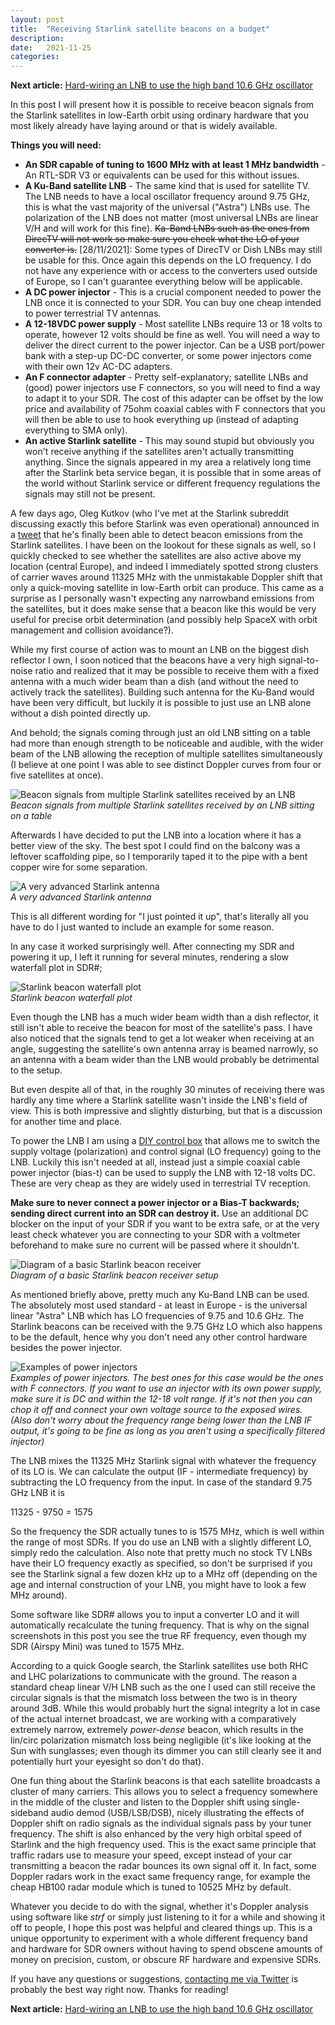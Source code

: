 ```yaml
---
layout: post
title:  "Receiving Starlink satellite beacons on a budget"
description:
date:   2021-11-25
categories: 
---
```


**Next article:** [Hard-wiring an LNB to use the high band 10.6 GHz oscillator](https://sgcderek.github.io/posts/lnb-high-band-mod/)

In this post I will present how it is possible to receive beacon signals from the Starlink satellites in low-Earth orbit using ordinary hardware that you most likely already have laying around or that is widely available.  

**Things you will need:**
* **An SDR capable of tuning to 1600 MHz with at least 1 MHz bandwidth** - An RTL-SDR V3 or equivalents can be used for this without issues.
* **A Ku-Band satellite LNB** - The same kind that is used for satellite TV. The LNB needs to have a local oscillator frequency around 9.75 GHz, this is what the vast majority of the universal ("Astra") LNBs use. The polarization of the LNB does not matter (most universal LNBs are linear V/H and will work for this fine). ~~Ka-Band LNBs such as the ones from DirecTV will not work so make sure you check what the LO of your converter is.~~  [28/11/2021]: Some types of DirecTV or Dish LNBs may still be usable for this. Once again this depends on the LO frequency. I do not have any experience with or access to the converters used outside of Europe, so I can't guarantee everything below will be applicable.  
* **A DC power injector** - This is a crucial component needed to power the LNB once it is connected to your SDR. You can buy one cheap intended to power terrestrial TV antennas.
* **A 12-18VDC power supply** - Most satellite LNBs require 13 or 18 volts to operate, however 12 volts should be fine as well. You will need a way to deliver the direct current to the power injector. Can be a USB port/power bank with a step-up DC-DC converter, or some power injectors come with their own 12v AC-DC adapters.
* **An F connector adapter** - Pretty self-explanatory; satellite LNBs and (good) power injectors use F connectors, so you will need to find a way to adapt it to your SDR. The cost of this adapter can be offset by the low price and availability of 75ohm coaxial cables with F connectors that you will then be able to use to hook everything up (instead of adapting everything to SMA only).
* **An active Starlink satellite** - This may sound stupid but obviously you won't receive anything if the satellites aren't actually transmitting anything. Since the signals appeared in my area a relatively long time after the Starlink beta service began, it is possible that in some areas of the world without Starlink service or different frequency regulations the signals may still not be present.

A few days ago, Oleg Kutkov (who I've met at the Starlink subreddit discussing exactly this before Starlink was even operational) announced in a [tweet](https://twitter.com/olegkutkov/status/1459842850569342977) that he's finally been able to detect beacon emissions from the Starlink satellites. I have been on the lookout for these signals as well, so I quickly checked to see whether the satellites are also active above my location (central Europe), and indeed I immediately spotted strong clusters of carrier waves around 11325 MHz with the unmistakable Doppler shift that only a quick-moving satellite in low-Earth orbit can produce. This came as a surprise as I personally wasn't expecting any narrowband emissions from the satellites, but it does make sense that a beacon like this would be very useful for precise orbit determination (and possibly help SpaceX with orbit management and collision avoidance?).  

While my first course of action was to mount an LNB on the biggest dish reflector I own, I soon noticed that the beacons have a very high signal-to-noise ratio and realized that it may be possible to receive them with a fixed antenna with a much wider beam than a dish (and without the need to actively track the satellites). Building such antenna for the Ku-Band would have been very difficult, but luckily it is possible to just use an LNB alone without a dish pointed directly up.

And behold; the signals coming through just an old LNB sitting on a table had more than enough strength to be noticeable and audible, with the wider beam of the LNB allowing the reception of multiple satellites simultaneously (I believe at one point I was able to see distinct Doppler curves from four or five satellites at once).

![Beacon signals from multiple Starlink satellites received by an LNB](https://raw.githubusercontent.com/sgcderek/sgcderek.github.io/main/images/starlink-beacon-receiver/fft-short.png)  
*Beacon signals from multiple Starlink satellites received by an LNB sitting on a table*

Afterwards I have decided to put the LNB into a location where it has a better view of the sky. The best spot I could find on the balcony was a leftover scaffolding pipe, so I temporarily taped it to the pipe with a bent copper wire for some separation.

![A very advanced Starlink antenna](https://raw.githubusercontent.com/sgcderek/sgcderek.github.io/main/images/starlink-beacon-receiver/lnb.png)  
*A very advanced Starlink antenna*

This is all different wording for "I just pointed it up", that's literally all you have to do I just wanted to include an example for some reason.

In any case it worked surprisingly well. After connecting my SDR and powering it up, I left it running for several minutes, rendering a slow waterfall plot in SDR#;

![Starlink beacon waterfall plot](https://raw.githubusercontent.com/sgcderek/sgcderek.github.io/main/images/starlink-beacon-receiver/fft-long.png)  
*Starlink beacon waterfall plot*

Even though the LNB has a much wider beam width than a dish reflector, it still isn't able to receive the beacon for most of the satellite's pass. I have also noticed that the signals tend to get a lot weaker when receiving at an angle, suggesting the satellite's own antenna array is beamed narrowly, so an antenna with a beam wider than the LNB would probably be detrimental to the setup.

But even despite all of that, in the roughly 30 minutes of receiving there was hardly any time where a Starlink satellite wasn't inside the LNB's field of view. This is both impressive and slightly disturbing, but that is a discussion for another time and place.

To power the LNB I am using a [DIY control box](https://twitter.com/dereksgc/status/1414712716502126593) that allows me to switch the supply voltage (polarization) and control signal (LO frequency) going to the LNB. Luckily this isn't needed at all, instead just a simple coaxial cable power injector (bias-t) can be used to supply the LNB with 12-18 volts DC. These are very cheap as they are widely used in terrestrial TV reception.

**Make sure to never connect a power injector or a Bias-T backwards; sending direct current into an SDR can destroy it.** Use an additional DC blocker on the input of your SDR if you want to be extra safe, or at the very least check whatever you are connecting to your SDR with a voltmeter beforehand to make sure no current will be passed where it shouldn't.

![Diagram of a basic Starlink beacon receiver](https://raw.githubusercontent.com/sgcderek/sgcderek.github.io/main/images/starlink-beacon-receiver/diagram.png)  
*Diagram of a basic Starlink beacon receiver setup*

As mentioned briefly above, pretty much any Ku-Band LNB can be used. The absolutely most used standard - at least in Europe - is the universal linear "Astra" LNB which has LO frequencies of 9.75 and 10.6 GHz. The Starlink beacons can be received with the 9.75 GHz LO which also happens to be the default, hence why you don't need any other control hardware besides the power injector.

![Examples of power injectors](https://raw.githubusercontent.com/sgcderek/sgcderek.github.io/main/images/4/injectors.jpeg)  
*Examples of power injectors. The best ones for this case would be the ones with F connectors. If you want to use an injector with its own power supply, make sure it is DC and within the 12-18 volt range. If it's not then you can chop it off and connect your own voltage source to the exposed wires. (Also don't worry about the frequency range being lower than the LNB IF output, it's going to be fine as long as you aren't using a specifically filtered injector)*

The LNB mixes the 11325 MHz Starlink signal with whatever the frequency of its LO is. We can calculate the output (IF - intermediate frequency) by subtracting the LO frequency from the input. In case of the standard 9.75 GHz LNB it is

11325 - 9750 = 1575

So the frequency the SDR actually tunes to is 1575 MHz, which is well within the range of most SDRs. If you do use an LNB with a slightly different LO, simply redo the calculation. Also note that pretty much no stock TV LNBs have their LO frequency exactly as specified, so don't be surprised if you see the Starlink signal a few dozen kHz up to a MHz off (depending on the age and internal construction of your LNB, you might have to look a few MHz around).

Some software like SDR# allows you to input a converter LO and it will automatically recalculate the tuning frequency. That is why on the signal screenshots in this post you see the true RF frequency, even though my SDR (Airspy Mini) was tuned to 1575 MHz.

According to a quick Google search, the Starlink satellites use both RHC and LHC polarizations to communicate with the ground. The reason a standard cheap linear V/H LNB such as the one I used can still receive the circular signals is that the mismatch loss between the two is in theory around 3dB. While this would probably hurt the signal integrity a lot in case of the actual internet broadcast, we are working with a comparatively extremely narrow, extremely *power-dense* beacon, which results in the lin/circ polarization mismatch loss being negligible (it's like looking at the Sun with sunglasses; even though its dimmer you can still clearly see it and potentially hurt your eyesight so don't do that).

One fun thing about the Starlink beacons is that each satellite broadcasts a cluster of many carriers. This allows you to select a frequency somewhere in the middle of the cluster and listen to the Doppler shift using single-sideband audio demod (USB/LSB/DSB), nicely illustrating the effects of Doppler shift on radio signals as the individual signals pass by your tuner frequency. The shift is also enhanced by the very high orbital speed of Starlink and the high frequency used. This is the exact same principle that traffic radars use to measure your speed, except instead of your car transmitting a beacon the radar bounces its own signal off it. In fact, some Doppler radars work in the exact same frequency range, for example the cheap HB100 radar module which is tuned to 10525 MHz by default.

Whatever you decide to do with the signal, whether it's Doppler analysis using software like *strf* or simply just listening to it for a while and showing it off to people, I hope this post was helpful and cleared things up. This is a unique opportunity to experiment with a whole different frequency band and hardware for SDR owners without having to spend obscene amounts of money on precision, custom, or obscure RF hardware and expensive SDRs.

If you have any questions or suggestions, [contacting me via Twitter](https://twitter.com/dereksgc) is probably the best way right now. Thanks for reading!

**Next article:** [Hard-wiring an LNB to use the high band 10.6 GHz oscillator](https://sgcderek.github.io/posts/lnb-high-band-mod/)
